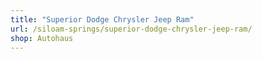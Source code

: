 ```yaml
---
title: "Superior Dodge Chrysler Jeep Ram"
url: /siloam-springs/superior-dodge-chrysler-jeep-ram/
shop: Autohaus
---
```

